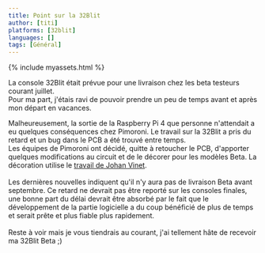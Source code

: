 ```yaml
---
title: Point sur la 32Blit
author: [titi]
platforms: [32blit]
languages: []
tags: [Général]
---
```


{% include myassets.html %}

La console 32Blit était prévue pour une livraison chez les beta testeurs courant juillet.<br/>
Pour ma part, j'étais ravi de pouvoir prendre un peu de temps avant et après mon départ en vacances.

<!--more-->

Malheureusement, la sortie de la Raspberry Pi 4 que personne n'attendait a eu quelques conséquences chez Pimoroni.
Le travail sur la 32Blit a pris du retard et un bug dans le PCB a été trouvé entre temps.<br/>
Les équipes de Pimoroni ont décidé, quitte à retoucher le PCB, d'apporter quelques modifications au circuit et de le décorer pour les modèles Beta.
La décoration utilise le [travail de Johan Vinet][1].
<br/>
<br/>
Les dernières nouvelles indiquent qu'il n'y aura pas de livraison Beta avant septembre.
Ce retard ne devrait pas être reporté sur les consoles finales, une bonne part du délai devrait être absorbé par le fait que le développement de la partie logicielle a du coup bénéficié de plus de temps et serait prête et plus fiable plus rapidement.
<br/>
<br/>
Reste à voir mais je vous tiendrais au courant, j'ai tellement hâte de recevoir ma 32Blit Beta ;)

[1]: https://canarigames.itch.io/canaripack-1bit-topdown